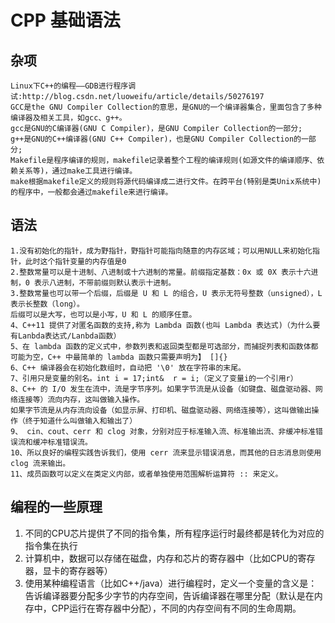 # CPP 基础语法

## 杂项
```
Linux下C++的编程——GDB进行程序调试:http://blog.csdn.net/luoweifu/article/details/50276197
GCC是the GNU Compiler Collection的意思，是GNU的一个编译器集合，里面包含了多种编译器及相关工具，如gcc、g++。
gcc是GNU的C编译器(GNU C Compiler)，是GNU Compiler Collection的一部分; 
g++是GNU的C++编译器(GNU C++ Compiler)，也是GNU Compiler Collection的一部分;
Makefile是程序编译的规则，makefile记录着整个工程的编译规则(如源文件的编译顺序、依赖关系等)，通过make工具进行编译。
make根据makefile定义的规则将源代码编译成二进行文件。在跨平台(特别是类Unix系统中)的程序中，一般都会通过makefile来进行编译。
```

## 语法
```
1.没有初始化的指针，成为野指针，野指针可能指向随意的内存区域；可以用NULL来初始化指针，此时这个指针变量的内存值是0
2.整数常量可以是十进制、八进制或十六进制的常量。前缀指定基数：0x 或 0X 表示十六进制，0 表示八进制，不带前缀则默认表示十进制。
3.整数常量也可以带一个后缀，后缀是 U 和 L 的组合，U 表示无符号整数（unsigned），L 表示长整数（long）。
后缀可以是大写，也可以是小写，U 和 L 的顺序任意。
4、C++11 提供了对匿名函数的支持,称为 Lambda 函数(也叫 Lambda 表达式)（为什么要有Lanbda表达式/Lanbda函数）
5、在 lambda 函数的定义式中，参数列表和返回类型都是可选部分，而捕捉列表和函数体都可能为空，C++ 中最简单的 lambda 函数只需要声明为】 []{}
6、C++ 编译器会在初始化数组时，自动把 '\0' 放在字符串的末尾。
7、引用只是变量的别名。int i = 17;int&  r = i;（定义了变量i的一个引用r）
8、C++ 的 I/O 发生在流中，流是字节序列。如果字节流是从设备（如键盘、磁盘驱动器、网络连接等）流向内存，这叫做输入操作。
如果字节流是从内存流向设备（如显示屏、打印机、磁盘驱动器、网络连接等），这叫做输出操作（终于知道什么叫做输入和输出了）
9、 cin、cout、cerr 和 clog 对象，分别对应于标准输入流、标准输出流、非缓冲标准错误流和缓冲标准错误流。
10、所以良好的编程实践告诉我们，使用 cerr 流来显示错误消息，而其他的日志消息则使用 clog 流来输出。
11、成员函数可以定义在类定义内部，或者单独使用范围解析运算符 :: 来定义。
```

## 编程的一些原理

1. 不同的CPU芯片提供了不同的指令集，所有程序运行时最终都是转化为对应的指令集在执行
2. 计算机中，数据可以存储在磁盘，内存和芯片的寄存器中（比如CPU的寄存器，显卡的寄存器等）
3. 使用某种编程语言（比如C++/java）进行编程时，定义一个变量的含义是：告诉编译器要分配多少字节的内存空间，告诉编译器在哪里分配（默认是在内存中，CPP运行在寄存器中分配），不同的内存空间有不同的生命周期。
